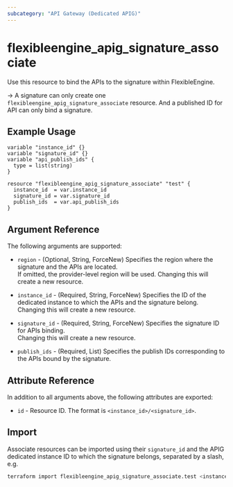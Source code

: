 ```yaml
---
subcategory: "API Gateway (Dedicated APIG)"
---
```


# flexibleengine_apig_signature_associate

Use this resource to bind the APIs to the signature within FlexibleEngine.

-> A signature can only create one `flexibleengine_apig_signature_associate` resource.
   And a published ID for API can only bind a signature.

## Example Usage

```hcl
variable "instance_id" {}
variable "signature_id" {}
variable "api_publish_ids" {
  type = list(string)
}

resource "flexibleengine_apig_signature_associate" "test" {
  instance_id  = var.instance_id
  signature_id = var.signature_id
  publish_ids  = var.api_publish_ids
}
```

## Argument Reference

The following arguments are supported:

* `region` - (Optional, String, ForceNew) Specifies the region where the signature and the APIs are located.  
  If omitted, the provider-level region will be used. Changing this will create a new resource.

* `instance_id` - (Required, String, ForceNew) Specifies the ID of the dedicated instance to which the APIs and the
  signature belong.  
  Changing this will create a new resource.

* `signature_id` - (Required, String, ForceNew) Specifies the signature ID for APIs binding.  
  Changing this will create a new resource.

* `publish_ids` - (Required, List) Specifies the publish IDs corresponding to the APIs bound by the signature.

## Attribute Reference

In addition to all arguments above, the following attributes are exported:

* `id` - Resource ID. The format is `<instance_id>/<signature_id>`.

## Import

Associate resources can be imported using their `signature_id` and the APIG dedicated instance ID to which the signature
belongs, separated by a slash, e.g.

```bash
terraform import flexibleengine_apig_signature_associate.test <instance_id>/<signature_id>
```
